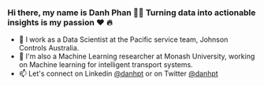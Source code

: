 ### Hi there, my name is Danh Phan 👋👋 Turning data into actionable insights is my passion :heart: :fire:
- 🌱 I work as a Data Scientist at the Pacific service team, Johnson Controls Australia.
- 🔭 I'm also a Machine Learning researcher at Monash University, working on Machine learning for intelligent transport systems.
- 📫 Let's connect on Linkedin <a href="https://www.linkedin.com/in/danhpt">@danhpt</a> or on Twitter <a href="https://twitter.com/danhpt">@danhpt</a>


<!--
**danhphan/danhphan** is a ✨ _special_ ✨ repository because its `README.md` (this file) appears on your GitHub profile.

Here are some ideas to get you started:

- 🔭 I’m currently working on ...
- 🌱 I’m currently learning ...
- 👯 I’m looking to collaborate on ...
- 🤔 I’m looking for help with ...
- 💬 Ask me about ...
- 📫 How to reach me: ...
- 😄 Pronouns: ...
- ⚡ Fun fact: ...
-->
